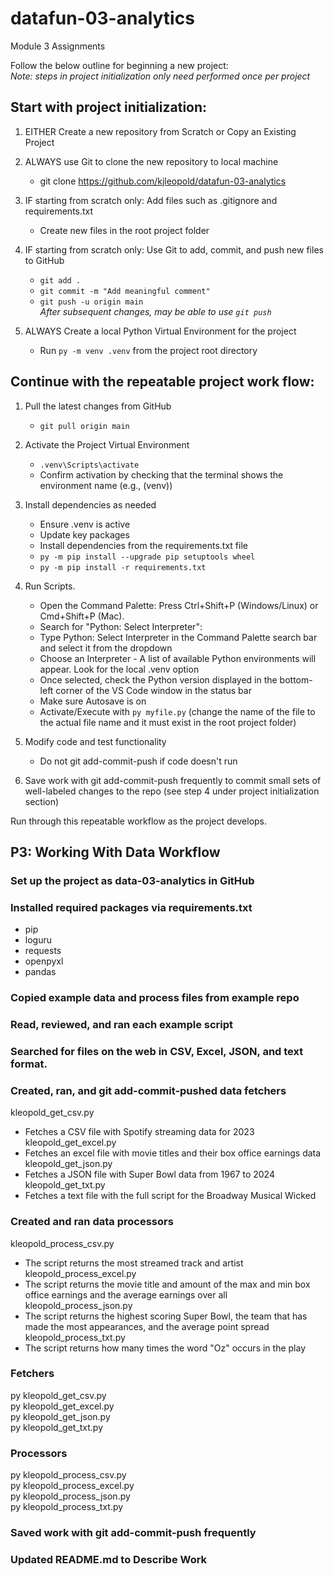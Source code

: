 # datafun-03-analytics
Module 3 Assignments

Follow the below outline for beginning a new project:  
*Note: steps in project initialization only need performed once per project*

## Start with project initialization:
1. EITHER Create a new repository from Scratch or Copy an Existing Project

2. ALWAYS use Git to clone the new repository to local machine
    * git clone https://github.com/kjleopold/datafun-03-analytics

3. IF starting from scratch only: Add files such as .gitignore and requirements.txt
    * Create new files in the root project folder

4. IF starting from scratch only: Use Git to add, commit, and push new files to GitHub
    * `git add .`
    * `git commit -m "Add meaningful comment"`
    * `git push -u origin main`  
    *After subsequent changes, may be able to use `git push`*

5. ALWAYS Create a local Python Virtual Environment for the project
    * Run `py -m venv .venv` from the project root directory

## Continue with the repeatable project work flow:
1. Pull the latest changes from GitHub
    * `git pull origin main`

2. Activate the Project Virtual Environment
    * `.venv\Scripts\activate`
    * Confirm activation by checking that the terminal shows the environment name (e.g.,  (venv))

3. Install dependencies as needed
    * Ensure .venv is active
    * Update key packages
    * Install dependencies from the requirements.txt file
    * `py -m pip install --upgrade pip setuptools wheel`
    * `py -m pip install -r requirements.txt`

4. Run Scripts.
    * Open the Command Palette: Press Ctrl+Shift+P (Windows/Linux) or Cmd+Shift+P (Mac).
    * Search for "Python: Select Interpreter":
    * Type Python: Select Interpreter in the Command Palette search bar and select it from the dropdown
    * Choose an Interpreter - A list of available Python environments will appear. Look for the local .venv option
    * Once selected, check the Python version displayed in the bottom-left corner of the VS Code window in the status bar
    * Make sure Autosave is on
    * Activate/Execute with `py myfile.py` (change the name of the file to the actual file name and it must exist in the root project folder)

5. Modify code and test functionality
    * Do not git add-commit-push if code doesn't run

6. Save work with git add-commit-push frequently to commit small sets of well-labeled changes to the repo (see step 4 under project initialization section)

Run through this repeatable workflow as the project develops. 

## P3: Working With Data Workflow

### Set up the project as data-03-analytics in GitHub

### Installed required packages via requirements.txt
* pip
* loguru
* requests
* openpyxl
* pandas

### Copied example data and process files from example repo

### Read, reviewed, and ran each example script

### Searched for files on the web in CSV, Excel, JSON, and text format.

### Created, ran, and git add-commit-pushed data fetchers 
kleopold_get_csv.py
* Fetches a CSV file with Spotify streaming data for 2023
kleopold_get_excel.py
* Fetches an excel file with movie titles and their box office earnings data
kleopold_get_json.py
* Fetches a JSON file with Super Bowl data from 1967 to 2024
kleopold_get_txt.py
* Fetches a text file with the full script for the Broadway Musical Wicked

### Created and ran data processors
kleopold_process_csv.py
* The script returns the most streamed track and artist
kleopold_process_excel.py
* The script returns the movie title and amount of the max and min box office earnings and the average earnings over all
kleopold_process_json.py
* The script returns the highest scoring Super Bowl, the team that has made the most appearances, and the average point spread
kleopold_process_txt.py
* The script returns how many times the word "Oz" occurs in the play

### Fetchers
py kleopold_get_csv.py  
py kleopold_get_excel.py  
py kleopold_get_json.py  
py kleopold_get_txt.py  

### Processors
py kleopold_process_csv.py  
py kleopold_process_excel.py  
py kleopold_process_json.py  
py kleopold_process_txt.py  

### Saved work with git add-commit-push frequently

### Updated README.md to Describe Work

